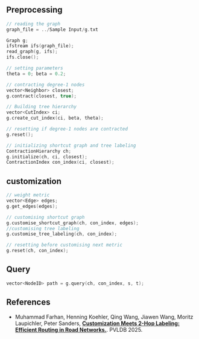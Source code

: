


## Preprocessing
```c++
// reading the graph
graph_file = ../Sample Input/g.txt

Graph g;
ifstream ifs(graph_file);
read_graph(g, ifs);
ifs.close();

// setting parameters 
theta = 0; beta = 0.2;

// contracting degree-1 nodes
vector<Neighbor> closest;
g.contract(closest, true);

// Building tree hierarchy
vector<CutIndex> ci;
g.create_cut_index(ci, beta, theta);

// resetting if degree-1 nodes are contracted
g.reset();

// initializing shortcut graph and tree labeling
ContractionHierarchy ch;
g.initialize(ch, ci, closest);
ContractionIndex con_index(ci, closest);
```

## customization
```c++
// weight metric
vector<Edge> edges;
g.get_edges(edges);

// customising shortcut graph
g.customise_shortcut_graph(ch, con_index, edges);
//customising tree labeling
g.customise_tree_labeling(ch, con_index);

// resetting before customising next metric
g.reset(ch, con_index);
```

## Query
```c++
vector<NodeID> path = g.query(ch, con_index, s, t);
```

## References

* Muhammad Farhan, Henning Koehler, Qing Wang, Jiawen Wang, Moritz Laupichler, Peter Sanders, **[Customization Meets 2-Hop Labeling: Efficient Routing in Road Networks.]()**. PVLDB 2025.

